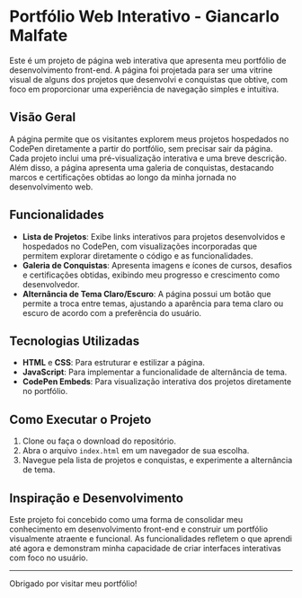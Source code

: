 # Portfólio Web Interativo - Giancarlo Malfate

Este é um projeto de página web interativa que apresenta meu portfólio de desenvolvimento front-end. A página foi projetada para ser uma vitrine visual de alguns dos projetos que desenvolvi e conquistas que obtive, com foco em proporcionar uma experiência de navegação simples e intuitiva.

## Visão Geral

A página permite que os visitantes explorem meus projetos hospedados no CodePen diretamente a partir do portfólio, sem precisar sair da página. Cada projeto inclui uma pré-visualização interativa e uma breve descrição. Além disso, a página apresenta uma galeria de conquistas, destacando marcos e certificações obtidas ao longo da minha jornada no desenvolvimento web.

## Funcionalidades

- **Lista de Projetos**: Exibe links interativos para projetos desenvolvidos e hospedados no CodePen, com visualizações incorporadas que permitem explorar diretamente o código e as funcionalidades.
- **Galeria de Conquistas**: Apresenta imagens e ícones de cursos, desafios e certificações obtidas, exibindo meu progresso e crescimento como desenvolvedor.
- **Alternância de Tema Claro/Escuro**: A página possui um botão que permite a troca entre temas, ajustando a aparência para tema claro ou escuro de acordo com a preferência do usuário.

## Tecnologias Utilizadas

- **HTML** e **CSS**: Para estruturar e estilizar a página.
- **JavaScript**: Para implementar a funcionalidade de alternância de tema.
- **CodePen Embeds**: Para visualização interativa dos projetos diretamente no portfólio.

## Como Executar o Projeto

1. Clone ou faça o download do repositório.
2. Abra o arquivo `index.html` em um navegador de sua escolha.
3. Navegue pela lista de projetos e conquistas, e experimente a alternância de tema.

## Inspiração e Desenvolvimento

Este projeto foi concebido como uma forma de consolidar meu conhecimento em desenvolvimento front-end e construir um portfólio visualmente atraente e funcional. As funcionalidades refletem o que aprendi até agora e demonstram minha capacidade de criar interfaces interativas com foco no usuário.

---

Obrigado por visitar meu portfólio!
